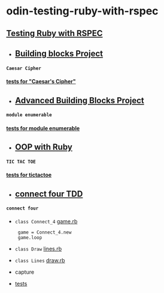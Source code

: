 # odin-testing-ruby-with-rspec

 ## [Testing Ruby with RSPEC](https://www.theodinproject.com/courses/ruby-programming/lessons/testing-ruby?ref=lc-pb)

- ## [Building blocks Project](https://github.com/nxdf2015/odin-building-blocks)
####  `Caesar Cipher`
####  [tests for "Caesar's Cipher"](https://github.com/nxdf2015/odin-building-blocks/blob/master/cipher/spec/caesar_spec.rb)

 - ##  [Advanced Building Blocks Project](https://github.com/nxdf2015/odin-advanced-building-blocks)
#### `module enumerable`
####  [tests for module enumerable](https://github.com/nxdf2015/odin-advanced-building-blocks/tree/master/enumerable/spec)

- ## [OOP with Ruby](https://github.com/nxdf2015/odin-oop-with-ruby/blob/master/README.md)
#### `TIC TAC TOE`
#### [tests for tictactoe](https://github.com/nxdf2015/odin-oop-with-ruby/tree/master/rspec/spec/tictactoe)

- ## [connect four TDD](https://www.theodinproject.com/courses/ruby-programming/lessons/testing-ruby?ref=lc-pb)
#### `connect four`
+ `class Connect_4`
[game.rb](https://github.com/nxdf2015/odin-testing-ruby-with-rspec/blob/master/lib/connect_4/game.rb)
  ```
   game = Connect_4.new
   game.loop
  ```
  
+ `class Draw`
[lines.rb](https://github.com/nxdf2015/odin-testing-ruby-with-rspec/blob/master/lib/connect_4/lines.rb)
    
+ `class Lines`
[draw.rb](https://github.com/nxdf2015/odin-testing-ruby-with-rspec/blob/master/lib/connect_4/draw.rb)
+ capture 
+ [tests ](https://github.com/nxdf2015/odin-testing-ruby-with-rspec/tree/master/spec/connect_4)
